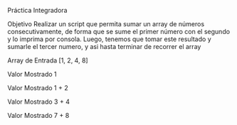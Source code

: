Práctica Integradora

Objetivo
Realizar un script que permita sumar un array de números consecutivamente, de forma
que se sume el primer número con el segundo y lo imprima por consola. Luego, tenemos
que tomar este resultado y sumarle el tercer numero, y asi hasta terminar de recorrer el
array


Array de Entrada [1, 2, 4,  8]

Valor Mostrado 1 

Valor Mostrado 1 + 2

Valor Mostrado 3 + 4

Valor Mostrado 7 + 8

